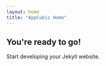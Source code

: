 ```yaml
---
layout: home
title: "AppCubic Home"
---
```


## You're ready to go!

Start developing your Jekyll website.
